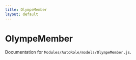 ```yaml
---
title: OlympeMember
layout: default
---
```


# OlympeMember

Documentation for `Modules/AutoRole/models/OlympeMember.js`.
